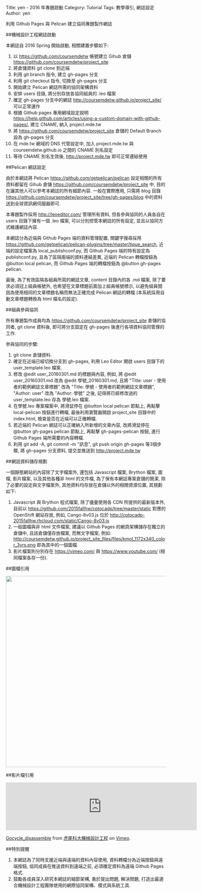 Title: yen - 2016 年專題啟動
Category: Tutorial
Tags: 教學導引, 網誌設定
Author: yen

利用 Github Pages 與 Pelican 建立協同專題製作網誌

<!-- PELICAN_END_SUMMARY -->

##機械設計工程網誌啟動

本網誌自 2016 Spring 開始啟動, 相關建置步驟如下:

1. 以 <https://github.com/coursemdetw> 帳號建立 Gihub 倉儲 <https://github.com/coursemdetw/project_site>
2. 將倉儲資料 git clone 到近端
3. 利用 git branch 指令, 建立 gh-pages 分支
4. 利用 git checkout 指令, 切換至 gh-pages 分支
5. 開始建立 Pelican 網誌所需的協同架構資料
6. 安排 users 目錄, 將分別存放各協同組員的 .leo 檔案
7. 確定 gh-pages 分支中的網誌 <http://coursemdetw.github.io/project_site/> 可以正常運作
8. 根據 Github pages 專用網域設定說明 <https://help.github.com/articles/using-a-custom-domain-with-github-pages/>, 建立 CNAME, 納入 project.mde.tw
9. 將 <https://github.com/coursemdetw/project_site> 倉儲的 Default Branch 設為 gh-pages 分支
10. 在 mde.tw 網域的 DNS 代管設定中, 加入 project.mde.tw 與 coursemdetw.github.io 之間的 CNAME 別名設定
11. 等待 CNAME 別名生效後, <http://project.mde.tw> 即可正常連結使用

##Pelican 網誌設定

由於本網誌將 Pelican <https://github.com/getpelican/pelican> 設定相關的所有資料都留在 Gihub 倉儲 <https://github.com/coursemdetw/project_site> 中, 目的在讓其他人可以參考本網誌的所有細節內容. 一般在實際應用, 只需將 blog 目錄 <https://github.com/coursemdetw/project_site/tree/gh-pages/blog> 中的資料送到全球資訊網伺服器即可.

本專題製作採用 <http://leoeditor.com/> 管理所有資料, 但各參與協同的人員各自在 users 目錄下擁有一個 .leo 檔案, 可以分別控管本網誌的所有設定, 並且以協同方式維護網誌內容.

本網誌分為近端與 Github Pages 端的資料管理配置, 關鍵字搜尋採用 <https://github.com/getpelican/pelican-plugins/tree/master/tipue_search>, 近端的設定檔案為 local_publishconf.py, 而 Github Pages 端的特有設定為 publishconf.py, 且為了區隔兩端的資料連結差異, 近端的 Pelican 轉檔按鈕為 @button local pelican, 而 Github Pages 端的轉檔按鈕為 @button gh-pages pelican.

最後, 為了有效區隔各組員所寫的網誌文章, content 目錄內的各 .md 檔案, 除了要求必須冠上組員帳號外, 也希望在文章標題前面加上組員帳號標示, 以避免組員間因為使用相同的文章標題名稱而無法正確完成 Pelican 網誌的轉檔 (本系統採用自動文章標題轉換為 html 檔名的設定).

##組員參與協同

所有專題製作成員均為 <https://github.com/coursemdetw/project_site> 倉儲的協同者, git clone 資料後, 即可將分支固定在 gh-pages 後進行各項資料協同管理的工作.

參與協同的步驟:

1. git clone 倉儲資料.
2. 確定在近端已經切換分支到 gh-pages, 利用  Leo Editor 開啟 users 目錄下的 user_template.leo 檔案.
3. 修改 @edit user_20160301.md 的標題與內容, 例如, 將 @edit user_20160301.md 改為 @edit 學號_20160301.md, 且將 "Title: user - 使用者的範例網誌文章標題" 改為 "Title: 學號 - 使用者的範例網誌文章標題", "Author: user" 改為 "Author: 學號" 之後, 記得將已經修改過的 user_template.leo 存為 學號.leo 檔案.
4. 在學號.leo 專案檔案中, 將滑鼠停在 @button local pelican 節點上, 再點擊 local-pelican 按鈕進行轉檔, 最後利用瀏覽器開啟 project_site 目錄中的 index.html, 檢查是否在近端可以正確轉檔.
5. 若近端的 Pelican 網誌可以正確納入所新增的文章內容, 改將滑鼠停在 @button gh-pages pelican 節點上, 再點擊 gh-pages-pelican 按鈕, 進行 Github Pages 端所需要的內容轉檔.
6. 利用 git add -A, git commit -m "訊息", git push origin gh-pages 等3個步驟, 將 gh-pages 分支資料,  提交並推送到 <http://project.mde.tw>

##網誌資料儲存規劃

一個靜態網站的內容除了文字檔案外, 還包括 Javascript 檔案, Brython 檔案, 圖檔, 影片檔案, 以及其他各種非 html 的文件檔, 為了保有本網誌專案倉儲的簡潔, 除了必要的設定與文字檔案外, 其他資料均存放在倉儲以外的相關資源位置, 其規劃如下:

1. Javascript 與 Brython 程式檔案, 除了儘量使用各 CDN 所提供的最新版本外, 目前以 <https://github.com/2015fallhw/cptocadp/tree/master/static> 對應的 OpenShift 網站存放, 例如, Cango-8v03.js 位於 <http://cptocadp-2015fallhw.rhcloud.com/static/Cango-8v03.js>
2. 一般圖檔與非 html 文件檔案, 建議以 Github Pages 的網頁架構儲存在獨立的倉儲中, 且該倉儲僅存放檔案, 而無文字檔案, 例如:
<http://coursemdetw.github.io/project_site_files/files/kmol_1172x340_color_3yrs.png> 即為其中的一個圖檔.
3. 影片檔案則分別存在 <https://vimeo.com/> 與 <https://www.youtube.com/> (相同檔案各存一份).

##圖檔引用

<img src="http://coursemdetw.github.io/project_site_files/files/kmol_1172x340_color_3yrs.png" width="600" />

##影片檔引用

<iframe src="https://player.vimeo.com/video/147991541" width="600" frameborder="0" webkitallowfullscreen mozallowfullscreen allowfullscreen></iframe>
<p><a href="https://vimeo.com/147991541">Gocycle_disassemble</a> from <a href="https://vimeo.com/user24079973">虎尾科大機械設計工程</a> on <a href="https://vimeo.com">Vimeo</a>.</p>

##特別提醒

1. 本網誌為了同時支援近端與遠端的資料內容使用, 資料轉檔分為近端按鈕與遠端按鈕, 協同成員在推送資料到遠端之前, 必須確定資料為遠端 Github Pages 格式.
2. 鼓勵各成員深入研究本網誌的細節架構, 勇於提出問題, 解決問題, 打造出最適合機械設計工程團隊使用的網際協同架構、模式與系統工具.
